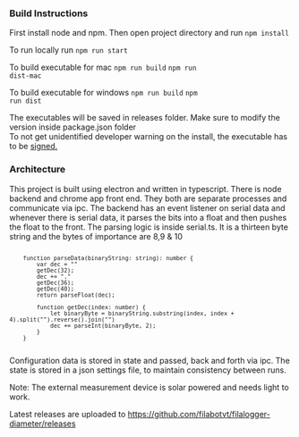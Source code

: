 <h3>Build Instructions</h3>
First install node and npm. Then open project directory and run 
<code>npm install</code>

To run locally run
<code>npm run start</code>

To build executable for mac
<code>npm run build</code>
<code>npm run dist-mac</code>

To build executable for windows
<code>npm run build</code>
<code>npm run dist</code>

<div>The executables will be saved in releases folder. Make sure to modify the version inside package.json folder</div> To not get unidentified developer warning on the install, the executable has to be <a href="https://help.apple.com/xcode/mac/current/#/dev033e997ca">signed.</a>

<h3>Architecture</h3>
This project is built using electron and written in typescript. There is node backend and chrome app front end. They both are separate processes and communicate via ipc.
The backend has an event listener on serial data and whenever there is serial data, it parses the bits into a float and then pushes the float to the front.
The parsing logic is inside serial.ts. It is a thirteen byte string and the bytes of importance are 8,9 & 10
<code>

        function parseData(binaryString: string): number { 
            var dec = "" 
            getDec(32);
            dec += "."
            getDec(36);
            getDec(40);
            return parseFloat(dec);
            
            function getDec(index: number) {
                let binaryByte = binaryString.substring(index, index + 4).split("").reverse().join("")
                dec += parseInt(binaryByte, 2);  
            }
        }
</code>
Configuration data is stored in state and passed, back and forth via ipc. The state is stored in a json settings file, to maintain consistency between runs.

Note: The external measurement device is solar powered and needs light to work.


Latest releases are uploaded to https://github.com/filabotvt/filalogger-diameter/releases

